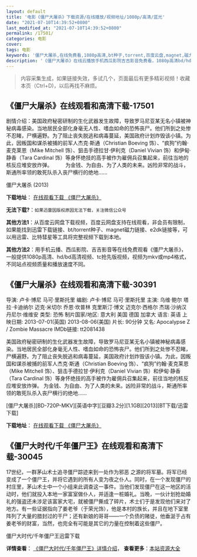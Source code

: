 ```yaml
---
layout: default
title: '电影《僵尸大屠杀》下载资源/在线播放/视频地址/1080p/高清/蓝光'
date: "2021-07-10T14:39:52+0800"
last_modified_at: "2021-07-10T14:39:52+0800"
permalink: /17501/
categories: 电影
cover:
tags: 电影
keywords: '僵尸大屠杀,在线免费看,1080p高清,bt种子,torrent,百度云盘,magnet,磁力链,迅雷下载资源'
description: '《僵尸大屠杀》在线云播放手机西瓜影院吉吉影音免费看，1080p高清bd/hd未删减完整版和tc抢先枪版，mkv/mp4格式，附带bt/torrent种子、magnet/磁力链、百度云盘、网盘资源迅雷下载链接'
---
```


>内容采集生成，如果链接失效，多试几个，页面最后有更多精彩视频！收藏本页（Ctrl+D)，以后再找不麻烦。


## 《僵尸大屠杀》在线观看和高清下载-17501

剧情介绍：美国政府秘密研制的生化武器发生故障，导致罗马尼亚某无名小镇被神秘病毒感染。当地居民全部化身毫无人性、嗜血如命的恐怖丧尸。他们所到之处惨不忍睹，尸横遍野。为了阻止丧失脱逃和病毒蔓延，美国政府计划炸毁该小镇。为此，因叛国和谋杀被捕的前军人杰克·斯通（Christian Boeving 饰）、“疯狗”约翰·麦克莱恩（Mike Mitchell 饰）、狙击手德拉甘·伊利克（Daniel Vivian 饰）和伊甸·静香（Tara Cardinal 饰）等身怀绝技的高手被作为雇佣兵召集起来，前往当地的核反应堆安放炸弹。  　　为金钱、为自由、为了人类的未来。凶险非常的战斗，斯通所率领的敢死队杀入丧尸横行的绝地……


僵尸大屠杀 (2013)

**下载地址**： [在线观看下载 《僵尸大屠杀》](https://www.btbtdy.me/btdy/dy3565.html) 


**无法下载?**：`如果迅雷因版权原因无法下载，关注微信公众号 `

**其他方法1**：从百度云网盘下载视频，百度云网盘支持在线观看，非会员有限制，如果能找到迅雷下载链接、bt/torrent种子、magnet磁力链接、e2dk链接等，可以用迅雷、比特彗星等工具将完整视频下载到本地。

**其他方法2**：用手机云播、西瓜影院、吉吉影音等在线免费观看《僵尸大屠杀》，一般提供1080p高清、hd/bd高清视频、tc抢先版视频，视频为mkv或mp4格式，不同站点视频质量和播放速度不同。


## 《僵尸大屠杀》在线观看和高清下载-30391

导演: 卢卡·博尼 马可·里斯托里 编剧: 卢卡·博尼 马可·里斯托里 主演: 乌维·鲍尔 塔拉·卡迪纳尔 迈克·米切尔 乔恩·坎普林 克里斯汀·博文 迈克尔·西格尔 杰瑞·沙纳汉 丹尼尔·维维安 类型: 恐怖 制片国家/地区: 意大利 美国 德国 加拿大 语言: 英语 上映日期: 2013-07-01(英国) 2013-08-06(美国) 片长: 90分钟 又名: Apocalypse Z / Zombie Massacre IMDb链接: tt2081438

美国政府秘密研制的生化武器发生故障，导致罗马尼亚某无名小镇被神秘病毒感染。当地居民全部化身毫无人性、嗜血如命的恐怖丧尸。他们所到之处惨不忍睹，尸横遍野。为了阻止丧失脱逃和病毒蔓延，美国政府计划炸毁该小镇。为此，因叛国和谋杀被捕的前军人杰克·斯通（Christian Boeving 饰）、“疯狗”约翰·麦克莱恩（Mike Mitchell 饰）、狙击手德拉甘·伊利克（Daniel Vivian 饰）和伊甸·静香（Tara Cardinal 饰）等身怀绝技的高手被作为雇佣兵召集起来，前往当地的核反应堆安放炸弹。 为金钱、为自由、为了人类的未来。凶险非常的战斗，斯通所率领的敢死队杀入丧尸横行的绝地……


[僵尸大屠杀][BD-720P-MKV][英语中字][豆瓣3.2分][1.1GB][2013][BT下载/迅雷下载]

**下载地址**： [在线观看下载 《僵尸大屠杀》](https://www.btdx8.com/torrent/zombie_massacre_2013.html) 


## 《僵尸大时代/千年僵尸王》在线观看和高清下载-30045

17世纪，一群茅山术士追寻僵尸踪迹来到一处作为邪恶 之源的将军墓。将军已经变成了一个僵尸王，并将它遇到的所有人变为夜之仆人。同时，在一个发现僵尸的村庄里，茅山术士中一个小组来此调查这一事件。当他们发现僵尸在这一地区的活动时，他们就投入本地一家富室做仆人，并适逢一桩婚礼。当晚，一伙计划抢劫婚礼的强盗还未涉足该富家大宅，就被僵尸撕成了碎片，术士们于是发现他们来对了地方。有一些证据指向了姜老爷（于荣光饰），他是本村的族长，并且在地下室里阵列了大量的腊封过的干尸；还有新娘的哥哥——一个负债的赌徒，他垂涎于占有姜老爷的财富，当然，也完全有可能是其它的力量在控制着这些僵尸。<!---剧情end--->


僵尸大时代/千年僵尸王迅雷下载

**详情查看**： [《僵尸大时代/千年僵尸王》详情介绍](/movie/30045/)， **查看更多**：[本站资源大全](/movie/t/all/)

